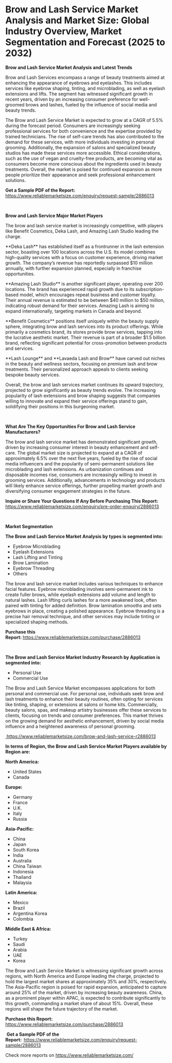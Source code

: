 <p><h1>Brow and Lash Service Market Analysis and Market Size: Global Industry Overview, Market Segmentation and Forecast (2025 to 2032)</h1></p><p><strong>Brow and Lash Service Market Analysis and Latest Trends</strong></p>
<p><p>Brow and Lash Services encompass a range of beauty treatments aimed at enhancing the appearance of eyebrows and eyelashes. This includes services like eyebrow shaping, tinting, and microblading, as well as eyelash extensions and lifts. The segment has witnessed significant growth in recent years, driven by an increasing consumer preference for well-groomed brows and lashes, fueled by the influence of social media and beauty trends. </p><p>The Brow and Lash Service Market is expected to grow at a CAGR of 5.5% during the forecast period. Consumers are increasingly seeking professional services for both convenience and the expertise provided by trained technicians. The rise of self-care trends has also contributed to the demand for these services, with more individuals investing in personal grooming. Additionally, the expansion of salons and specialized beauty studios has made these services more accessible. Ethical considerations, such as the use of vegan and cruelty-free products, are becoming vital as consumers become more conscious about the ingredients used in beauty treatments. Overall, the market is poised for continued expansion as more people prioritize their appearance and seek professional enhancement solutions.</p></p>
<p><strong>Get a Sample PDF of the Report:&nbsp;</strong> <a href="https://www.reliablemarketsize.com/enquiry/request-sample/2886013?utm_campaign=2453&utm_medium=2&utm_source=Github&utm_content=ia&utm_term=13032025&utm_id=brow-and-lash-service">https://www.reliablemarketsize.com/enquiry/request-sample/2886013</a></p>
<p>&nbsp;</p>
<p><strong>Brow and Lash Service Major Market Players</strong></p>
<p><p>The brow and lash service market is increasingly competitive, with players like Benefit Cosmetics, Deka Lash, and Amazing Lash Studio leading the charge. </p><p>**Deka Lash** has established itself as a frontrunner in the lash extension sector, boasting over 100 locations across the U.S. Its model combines high-quality services with a focus on customer experience, driving market growth. The company’s revenue has reportedly surpassed $10 million annually, with further expansion planned, especially in franchise opportunities.</p><p>**Amazing Lash Studio** is another significant player, operating over 200 locations. The brand has experienced rapid growth due to its subscription-based model, which encourages repeat business and customer loyalty. Their annual revenue is estimated to be between $40 million to $50 million, indicating robust demand for their services. Amazing Lash is aiming to expand internationally, targeting markets in Canada and beyond.</p><p>**Benefit Cosmetics** positions itself uniquely within the beauty supply sphere, integrating brow and lash services into its product offerings. While primarily a cosmetics brand, its stores provide brow services, tapping into the lucrative aesthetic market. Their revenue is part of a broader $1.5 billion brand, reflecting significant potential for cross-promotion between products and services.</p><p>**Lash Lounge** and **Lavaeda Lash and Brow** have carved out niches in the beauty and wellness sectors, focusing on premium lash and brow treatments. Their personalized approach appeals to clients seeking bespoke beauty services.</p><p>Overall, the brow and lash services market continues its upward trajectory, projected to grow significantly as beauty trends evolve. The increasing popularity of lash extensions and brow shaping suggests that companies willing to innovate and expand their service offerings stand to gain, solidifying their positions in this burgeoning market.</p></p>
<p>&nbsp;</p>
<p><strong>What Are The Key Opportunities For Brow and Lash Service Manufacturers?</strong></p>
<p><p>The brow and lash service market has demonstrated significant growth, driven by increasing consumer interest in beauty enhancement and self-care. The global market size is projected to expand at a CAGR of approximately 6.5% over the next five years, fueled by the rise of social media influencers and the popularity of semi-permanent solutions like microblading and lash extensions. As urbanization continues and disposable incomes rise, consumers are increasingly willing to invest in grooming services. Additionally, advancements in technology and products will likely enhance service offerings, further propelling market growth and diversifying consumer engagement strategies in the future.</p></p>
<p><strong>Inquire or Share Your Questions If Any Before Purchasing This Report:</strong> <a href="https://www.reliablemarketsize.com/enquiry/pre-order-enquiry/2886013?utm_campaign=2453&utm_medium=2&utm_source=Github&utm_content=ia&utm_term=13032025&utm_id=brow-and-lash-service">https://www.reliablemarketsize.com/enquiry/pre-order-enquiry/2886013</a></p>
<p>&nbsp;</p>
<p><strong>Market Segmentation</strong></p>
<p><strong>The Brow and Lash Service Market Analysis by types is segmented into:</strong></p>
<p><ul><li>Eyebrow Microblading</li><li>Eyelash Extensions</li><li>Lash Lifting and Tinting</li><li>Brow Lamination</li><li>Eyebrow Threading</li><li>Others</li></ul></p>
<p><p>The brow and lash service market includes various techniques to enhance facial features. Eyebrow microblading involves semi-permanent ink to create fuller brows, while eyelash extensions add volume and length to natural lashes. Lash lifting curls lashes for a more awakened look, often paired with tinting for added definition. Brow lamination smooths and sets eyebrows in place, creating a polished appearance. Eyebrow threading is a precise hair removal technique, and other services may include tinting or specialized shaping methods.</p></p>
<p><strong>Purchase this Report:&nbsp;</strong><a href="https://www.reliablemarketsize.com/purchase/2886013?utm_campaign=2453&utm_medium=2&utm_source=Github&utm_content=ia&utm_term=13032025&utm_id=brow-and-lash-service">https://www.reliablemarketsize.com/purchase/2886013</a></p>
<p>&nbsp;</p>
<p><strong>The Brow and Lash Service Market Industry Research by Application is segmented into:</strong></p>
<p><ul><li>Personal Use</li><li>Commercial Use</li></ul></p>
<p><p>The Brow and Lash Service Market encompasses applications for both personal and commercial use. For personal use, individuals seek brow and lash treatments to enhance their beauty routines, often opting for services like tinting, shaping, or extensions at salons or home kits. Commercially, beauty salons, spas, and makeup artistry businesses offer these services to clients, focusing on trends and consumer preferences. This market thrives on the growing demand for aesthetic enhancement, driven by social media influence and a heightened awareness of personal grooming.</p></p>
<p><a href="https://www.reliablemarketsize.com/brow-and-lash-service-r2886013?utm_campaign=2453&utm_medium=2&utm_source=Github&utm_content=ia&utm_term=13032025&utm_id=brow-and-lash-service">&nbsp;https://www.reliablemarketsize.com/brow-and-lash-service-r2886013</a></p>
<p><strong>In terms of Region, the Brow and Lash Service Market Players available by Region are:</strong></p>
<p>
    <p> <strong> North America: </strong>
        <ul>
            <li>United States</li>
            <li>Canada</li>
        </ul>
        </p> 
    <p> <strong> Europe: </strong>
        <ul>
            <li>Germany</li>
            <li>France</li>
            <li>U.K.</li>
            <li>Italy</li>
            <li>Russia</li>
        </ul>
        </p> 
    <p> <strong> Asia-Pacific: </strong>
        <ul>
            <li>China</li>
            <li>Japan</li>
            <li>South Korea</li>
            <li>India</li>
            <li>Australia</li>
            <li>China Taiwan</li>
            <li>Indonesia</li>
            <li>Thailand</li>
            <li>Malaysia</li>
        </ul>
        </p> 
    <p> <strong> Latin America: </strong>
        <ul>
            <li>Mexico</li>
            <li>Brazil</li>
            <li>Argentina Korea</li>
            <li>Colombia</li>
        </ul>
        </p> 
    <p> <strong> Middle East & Africa: </strong>
        <ul>
            <li>Turkey</li>
            <li>Saudi</li>
            <li>Arabia</li>
            <li>UAE</li>
            <li>Korea</li>
        </ul>
    </p>
    </p>
<p><p>The Brow and Lash Service Market is witnessing significant growth across regions, with North America and Europe leading the charge, projected to hold the largest market shares at approximately 35% and 30%, respectively. The Asia-Pacific region is poised for rapid expansion, anticipated to capture around 25% of the market, driven by increasing beauty awareness. China, as a prominent player within APAC, is expected to contribute significantly to this growth, commanding a market share of about 15%. Overall, these regions will shape the future trajectory of the market.</p></p>
<p><strong>Purchase this Report: </strong><a href="https://www.reliablemarketsize.com/purchase/2886013?utm_campaign=2453&utm_medium=2&utm_source=Github&utm_content=ia&utm_term=13032025&utm_id=brow-and-lash-service">https://www.reliablemarketsize.com/purchase/2886013</a></p>
<p>&nbsp;<strong>Get a Sample PDF of the Report:&nbsp;&nbsp;</strong><a href="https://www.reliablemarketsize.com/enquiry/request-sample/2886013?utm_campaign=2453&utm_medium=2&utm_source=Github&utm_content=ia&utm_term=13032025&utm_id=brow-and-lash-service">https://www.reliablemarketsize.com/enquiry/request-sample/2886013</a></p>
<p><strong></strong></p>
<p>Check more reports on <a href="https://www.reliablemarketsize.com/?utm_campaign=2453&utm_medium=2&utm_source=Github&utm_content=ia&utm_term=13032025&utm_id=brow-and-lash-service">https://www.reliablemarketsize.com/</a></p>